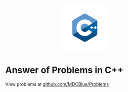 <p align="center"><img src="media/cpp.png" alt="c++ logo" width="150" height="150"></p>

# Answer of Problems in C++

View problems at [github.com/MDCBlue/Problems](https://github.com/MDCblue/problems)
